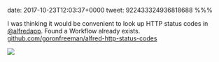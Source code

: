 date: 2017-10-23T12:03:37+0000
tweet: 922433324936818688
%%%

I was thinking it would be convenient to look up HTTP status codes in [@alfredapp](https://twitter.com/alfredapp). Found a Workflow already exists. [github.com/goronfreeman/alfred-http-status-codes](https://github.com/goronfreeman/alfred-http-status-codes)

![](DM0kNsrWAAAsq35.png)
